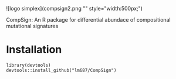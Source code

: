 ![logo simplex](compsign2.png ""  style="width:500px;")

CompSign: An R package for differential abundace of compositional mutational signatures

# Installation

    library(devtools)
    devtools::install_github("lm687/CompSign")
